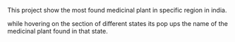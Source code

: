 This project show the most found medicinal plant in specific region in india.

while hovering on the section of different states its pop ups the name of the medicinal plant found in that state.
